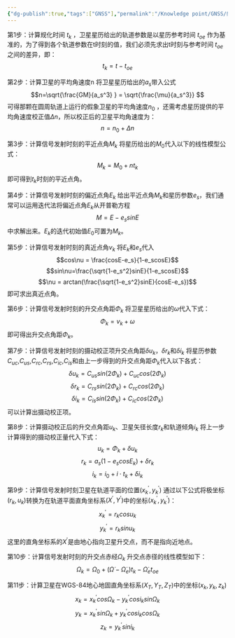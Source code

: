 ```yaml
---
{"dg-publish":true,"tags":["GNSS"],"permalink":"/Knowledge point/GNSS/如何计算卫星的空间位置/","dgPassFrontmatter":true}
---
```


第1步：计算规化时间 $t_{k}$ ，卫星星历给出的轨道参数是以星历参考时间 $t_{oe}$ 作为基准的，为了得到各个轨道参数在t时刻的值，我们必须先求出t时刻与参考时间 $t_{oe}$ 之间的差异，即：
$$
t_{k} = t - t_{oe}
$$

第2步：计算卫星的平均角速度n
将卫星星历给出的$a_s$带入公式
$$n=\sqrt{\frac{GM}{a_s^3} } = \sqrt{\frac{\mu}{a_s^3}}  $$
可得那颗在圆周轨道上运行的假象卫星的平均角速度$n_0$ ，还需考虑星历提供的平均角速度校正值$\Delta n$，所以校正后的卫星平均角速度为：
$$n=n_0+\Delta n$$

第3步：计算信号发射时刻的平近点角$M_k$
将星历给出的$M_0$代入以下的线性模型公式：
$$M_k = M_0 +nt_k$$
即可得到$t_k$时刻的平近点角。

第4步：计算信号发射时刻的偏近点角$E_k$
给出平近点角$M_k$和星历参数$e_s$，我们通常可以运用迭代法将偏近点角$E_k$从开普勒方程
$$M=E-e_s sinE$$
中求解出来。$E_k$的迭代初始值$E_0$可置为$M_k$。

第5步：计算信号发射时刻的真近点角$v_k$
将$E_k$和$e_s$代入
$$cos\nu = \frac{cosE-e_s}{1-e_scosE}$$
$$sin\nu=\frac{\sqrt{1-e_s^2}sinE}{1-e_scosE}$$
$$\nu = arctan(\frac{\sqrt{1-e_s^2}sinE}{cosE-e_s})$$
即可求出真近点角。

第6步：计算信号发射时刻的升交点角距$\Phi_k$
将卫星星历给出的$\omega$代入下式：
$$\Phi_k=v_k+\omega$$
即可得出升交点角距$\Phi_k$。

第7步：计算信号发射时刻的摄动校正项升交点角距$\delta u_k$，$\delta r_k$和$\delta i_k$
将星历参数$C_{uc}$,$C_{us}$,$C_{rc}$,$C_{rs}$,$C_{ic}$,$C_{is}$和由上一步得到的升交点角距$\Phi_k$代入以下各式：
$$\delta u_k=C_{us}sin(2\Phi_k)+C_{uc}cos(2\Phi_k)$$
$$\delta r_k=C_{rs}sin(2\Phi_k)+C_{rc}cos(2\Phi_k)$$
$$\delta i_k=C_{is}sin(2\Phi_k)+C_{ic}cos(2\Phi_k)$$
可以计算出摄动校正项。

第8步：计算摄动校正后的升交点角距$u_k$、卫星矢径长度$r_k$和轨道倾角$i_k$
将上一步计算得到的摄动校正量代入下式：
$$u_k=\Phi_k+\delta u_k$$
$$r_k=a_s(1-e_scosE_k)+\delta r_k$$
$$i_k=i_0+\dot{i}\cdot t_k+\delta i_k$$

第9步：计算信号发射时刻卫星在轨道平面的位置$(x_k^{'},y_k^{'})$
通过以下公式将极坐标$(r_k,u_k)$转换为在轨道平面直角坐标系$(X^{'},Y^{'})$中的坐标$(x_k^{'},y_k^{'})$：
$$x_k^{'}=r_kcosu_k$$
$$y_k^{'}=r_ksinu_k$$
这里的直角坐标系的$X^{'}$是由地心指向卫星升交点，而不是指向近地点。

第10步：计算信号发射时刻的升交点赤经$\Omega_k$
升交点赤径的线性模型如下：
$$\Omega_k=\Omega_0+(\dot{\Omega}-\dot{\Omega}_e)t_k-\dot{\Omega}_et_{oe}$$

第11步：计算卫星在WGS-84地心地固直角坐标系$(X_T,Y_T,Z_T)$中的坐标$(x_k,y_k,z_k)$
$$x_k=x_k^{'}cos\Omega_k-y_k^{'}cosi_ksin\Omega_k$$
$$y_k=x_k^{'}sin\Omega_k+y_k^{'}cosi_kcos\Omega_k$$
$$z_k=y_k^{'}sini_k$$















